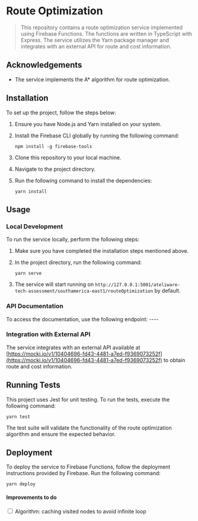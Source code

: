 # Route Optimization

> This repository contains a route optimization service implemented using Firebase Functions. The functions are written in TypeScript with Express. The service utilizes the Yarn package manager and integrates with an external API for route and cost information.


## Acknowledgements
- The service implements the A* algorithm for route optimization.

## Installation

To set up the project, follow the steps below:

1. Ensure you have Node.js and Yarn installed on your system.
2. Install the Firebase CLI globally by running the following command:

   ```shell
   npm install -g firebase-tools
   ```

3. Clone this repository to your local machine.
4. Navigate to the project directory.
5. Run the following command to install the dependencies:

   ```shell
   yarn install
   ```

## Usage

### Local Development

To run the service locally, perform the following steps:

1. Make sure you have completed the installation steps mentioned above.
2. In the project directory, run the following command:

   ```shell
   yarn serve
   ```

3. The service will start running on `http://127.0.0.1:5001/ateliware-tech-assessment/southamerica-east1/routeOptimization` by default.

### API Documentation

To access the documentation, use the following endpoint: ----

### Integration with External API

The service integrates with an external API available at [https://mocki.io/v1/10404696-fd43-4481-a7ed-f9369073252f](https://mocki.io/v1/10404696-fd43-4481-a7ed-f9369073252f) to obtain route and cost information.

## Running Tests

This project uses Jest for unit testing. To run the tests, execute the following command:

```shell
yarn test
```

The test suite will validate the functionality of the route optimization algorithm and ensure the expected behavior.

## Deployment

To deploy the service to Firebase Functions, follow the deployment instructions provided by Firebase. Run the following command:

```shell
yarn deploy
```


#### Improvements to do 

<input type='checkbox'/> Algorithm: caching visited nodes to avoid infinite loop

